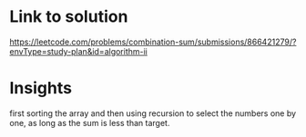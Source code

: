# Link to solution
https://leetcode.com/problems/combination-sum/submissions/866421279/?envType=study-plan&id=algorithm-ii

# Insights
first sorting the array and then using recursion to select the numbers one by one, as long as the sum is less than target.